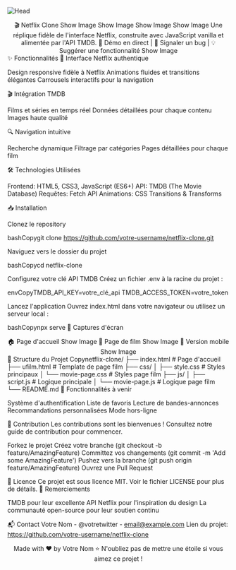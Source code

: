 ![Head](https://github.com/user-attachments/assets/b2838547-33f0-4a9b-b130-fcbd10e2a99e)

<div align="center">
🎬 Netflix Clone
Show Image
Show Image
Show Image
Show Image
Une réplique fidèle de l'interface Netflix, construite avec JavaScript vanilla et alimentée par l'API TMDB.
🚀 Démo en direct | 📝 Signaler un bug | 💡 Suggérer une fonctionnalité
Show Image
</div>
✨ Fonctionnalités
🎯 Interface Netflix authentique

Design responsive fidèle à Netflix
Animations fluides et transitions élégantes
Carrousels interactifs pour la navigation

🎬 Intégration TMDB

Films et séries en temps réel
Données détaillées pour chaque contenu
Images haute qualité

🔍 Navigation intuitive

Recherche dynamique
Filtrage par catégories
Pages détaillées pour chaque film

🛠️ Technologies Utilisées

Frontend: HTML5, CSS3, JavaScript (ES6+)
API: TMDB (The Movie Database)
Requêtes: Fetch API
Animations: CSS Transitions & Transforms

📥 Installation

Clonez le repository

bashCopygit clone https://github.com/votre-username/netflix-clone.git

Naviguez vers le dossier du projet

bashCopycd netflix-clone

Configurez votre clé API TMDB
Créez un fichier .env à la racine du projet :

envCopyTMDB_API_KEY=votre_clé_api
TMDB_ACCESS_TOKEN=votre_token

Lancez l'application
Ouvrez index.html dans votre navigateur ou utilisez un serveur local :

bashCopynpx serve
📸 Captures d'écran
<div align="center">
🏠 Page d'accueil
Show Image
🎥 Page de film
Show Image
📱 Version mobile
Show Image
</div>
🔧 Structure du Projet
Copynetflix-clone/
├── index.html          # Page d'accueil
├── ufilm.html         # Template de page film
├── css/
│   ├── style.css      # Styles principaux
│   └── movie-page.css # Styles page film
├── js/
│   ├── script.js      # Logique principale
│   └── movie-page.js  # Logique page film
└── README.md
🎯 Fonctionnalités à venir

 Système d'authentification
 Liste de favoris
 Lecture de bandes-annonces
 Recommandations personnalisées
 Mode hors-ligne

🤝 Contribution
Les contributions sont les bienvenues ! Consultez notre guide de contribution pour commencer.

Forkez le projet
Créez votre branche (git checkout -b feature/AmazingFeature)
Committez vos changements (git commit -m 'Add some AmazingFeature')
Pushez vers la branche (git push origin feature/AmazingFeature)
Ouvrez une Pull Request

📄 Licence
Ce projet est sous licence MIT. Voir le fichier LICENSE pour plus de détails.
👏 Remerciements

TMDB pour leur excellente API
Netflix pour l'inspiration du design
La communauté open-source pour leur soutien continu

📬 Contact
Votre Nom - @votretwitter - email@example.com
Lien du projet: https://github.com/votre-username/netflix-clone

<div align="center">
Made with ❤️ by Votre Nom
⭐ N'oubliez pas de mettre une étoile si vous aimez ce projet !
</div>

